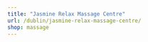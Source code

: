 ```yaml
---
title: "Jasmine Relax Massage Centre"
url: /dublin/jasmine-relax-massage-centre/
shop: massage
---
```


